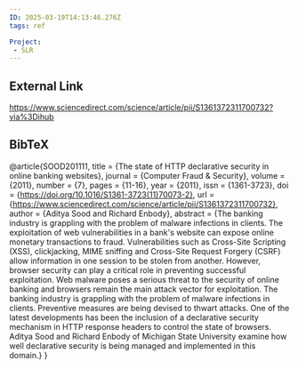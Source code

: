 ```yaml
---
ID: 2025-03-19T14:13:46.276Z
tags: ref

Project:
 - SLR
---
```

## External Link

https://www.sciencedirect.com/science/article/pii/S1361372311700732?via%3Dihub

## BibTeX

@article{SOOD201111, title = {The state of HTTP declarative security in online banking websites}, journal = {Computer Fraud & Security}, volume = {2011}, number = {7}, pages = {11-16}, year = {2011}, issn = {1361-3723}, doi = {https://doi.org/10.1016/S1361-3723(11)70073-2}, url = {https://www.sciencedirect.com/science/article/pii/S1361372311700732}, author = {Aditya Sood and Richard Enbody}, abstract = {The banking industry is grappling with the problem of malware infections in clients. The exploitation of web vulnerabilities in a bank's website can expose online monetary transactions to fraud. Vulnerabilities such as Cross-Site Scripting (XSS), clickjacking, MIME sniffing and Cross-Site Request Forgery (CSRF) allow information in one session to be stolen from another. However, browser security can play a critical role in preventing successful exploitation. Web malware poses a serious threat to the security of online banking and browsers remain the main attack vector for exploitation. The banking industry is grappling with the problem of malware infections in clients. Preventive measures are being devised to thwart attacks. One of the latest developments has been the inclusion of a declarative security mechanism in HTTP response headers to control the state of browsers. Aditya Sood and Richard Enbody of Michigan State University examine how well declarative security is being managed and implemented in this domain.} }

